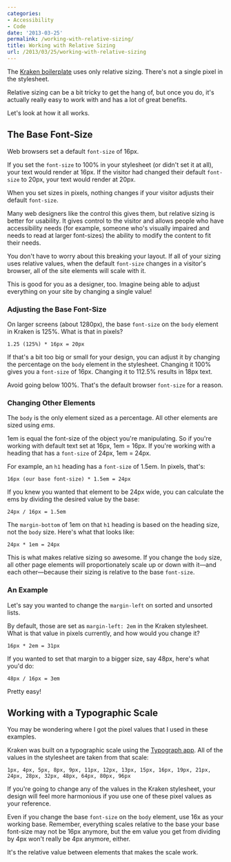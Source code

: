 ```yaml
---
categories:
- Accessibility
- Code
date: '2013-03-25'
permalink: /working-with-relative-sizing/
title: Working with Relative Sizing
url: /2013/03/25/working-with-relative-sizing
---
```


The [Kraken boilerplate](http://cferdinandi.github.com/kraken/) uses only relative sizing. There's not a single pixel in the stylesheet.

Relative sizing can be a bit tricky to get the hang of, but once you do, it's actually really easy to work with and has a lot of great benefits.

Let's look at how it all works.
<!--more-->
## The Base Font-Size

Web browsers set a default `font-size` of 16px.

If you set the `font-size` to 100% in your stylesheet (or didn't set it at all), your text would render at 16px. If the visitor had changed their default `font-size` to 20px, your text would render at 20px.

When you set sizes in pixels, nothing changes if your visitor adjusts their default `font-size`.

Many web designers like the control this gives them, but relative sizing is better for usability. It gives control to the visitor and allows people who have accessibility needs (for example, someone who's visually impaired and needs to read at larger font-sizes) the ability to modify the content to fit their needs.

You don't have to worry about this breaking your layout. If all of your sizing uses relative values, when the default `font-size` changes in a visitor's browser, all of the site elements will scale with it.

This is good for you as a designer, too. Imagine being able to adjust everything on your site by changing a single value!

### Adjusting the Base Font-Size

On larger screens (about 1280px), the base `font-size` on the `body` element in Kraken is 125%. What is that in pixels?

```
1.25 (125%) * 16px = 20px
```

If that's a bit too big or small for your design, you can adjust it by changing the percentage on the `body` element in the stylesheet. Changing it 100% gives you a `font-size` of 16px. Changing it to 112.5% results in 18px text.

Avoid going below 100%. That's the default browser `font-size` for a reason.

### Changing Other Elements

The `body` is the only element sized as a percentage. All other elements are sized using <em>ems</em>.

1em is equal the font-size of the object you're manipulating. So if you're working with default text set at 16px, 1em = 16px. If you're working with a heading that has a `font-size` of 24px, 1em = 24px.

For example, an `h1` heading has a `font-size` of 1.5em. In pixels, that's:

```
16px (our base font-size) * 1.5em = 24px
```

If you knew you wanted that element to be 24px wide, you can calculate the ems by dividing the desired value by the base:

```
24px / 16px = 1.5em
```

The `margin-bottom` of 1em on that `h1` heading is based on the heading size, not the `body` size. Here's what that looks like:

```
24px * 1em = 24px
```

This is what makes relative sizing so awesome. If you change the `body` size, all other page elements will proportionately scale up or down with it&mdash;and each other&mdash;because their sizing is relative to the base `font-size`.

### An Example

Let's say you wanted to change the `margin-left` on sorted and unsorted lists.

By default, those are set as `margin-left: 2em` in the Kraken stylesheet. What is that value in pixels currently, and how would you change it?

```
16px * 2em = 31px
```

If you wanted to set that margin to a bigger size, say 48px, here's what you'd do:

```
48px / 16px = 3em
```

Pretty easy!

## Working with a Typographic Scale

You may be wondering where I got the pixel values that I used in these examples.

Kraken was built on a typographic scale using the <a href="http://lamb.cc/typograph/">Typograph app</a>. All of the values in the stylesheet are taken from that scale:

```
1px, 4px, 5px, 8px, 9px, 11px, 12px, 13px, 15px, 16px, 19px, 21px, 24px, 28px, 32px, 48px, 64px, 80px, 96px
```

If you're going to change any of the values in the Kraken stylesheet, your design will feel more harmonious if you use one of these pixel values as your reference.

Even if you change the base `font-size` on the `body` element, use 16x as your working base. Remember, everything scales relative to the base your base font-size may not be 16px anymore, but the em value you get from dividing by 4px won't really be 4px anymore, either.

It's the relative value between elements that makes the scale work.